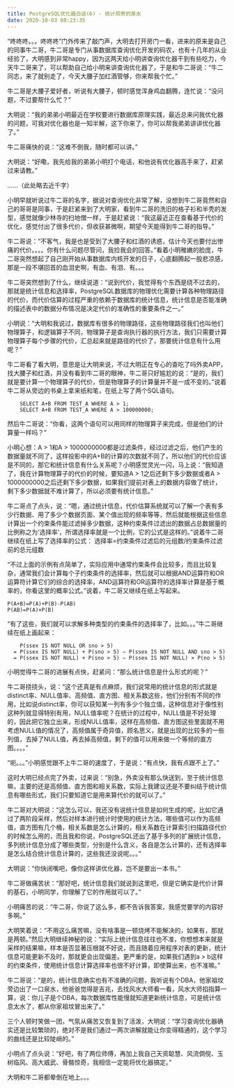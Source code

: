 ```yaml
---
title: PostgreSQL优化器白话(6) - 统计局旁的泉水
date: 2020-10-03 08:23:35
---
```



“咚咚咚。。。咚咚咚”门外传来了敲门声，大明去打开房门一看，进来的原来是自己的同事牛二哥，牛二哥是专门从事数据库查询优化开发的码农，也有十几年的从业经验了，大明感到非常happy，因为这两天给小明讲查询优化器干到有些吃力，今天牛二哥来了，可以帮助自己给小明来讲查询优化器了，于是和牛二哥说：“牛二同志，来了就别走了，今天大腰子加红酒管够，你来帮我个忙。”

牛二哥是大腰子爱好者，听说有大腰子，顿时感觉浑身鸡血翻腾，连忙说：“没问题，不过要帮什么忙？”
<!-- more -->
大明说：“我的弟弟小明最近在学校要进行数据库原理实践，最近总来问我优化器的问题，可我对优化器也是一知半解，这下你来了，你可以帮我弟弟讲讲优化器了。”

牛二哥痛快的说：“这难不倒我，随时都可以讲。”

大明说：“好嘞，我先给我的弟弟小明打个电话，和他说有优化器高手来了，赶紧过来请教。”

……（此处略去近千字）

小明早就听说过牛二哥的名字，据说对查询优化非常了解，没想到牛二哥竟然和自己的哥哥是同事，于是赶紧来到了大明家，看到牛二哥的洗旧的格子衫和半秃的发型，感觉就像少林寺的扫地僧一样，于是赶紧说：“我这最近正在查看基于代价的优化，感觉付出了很多代价，但收获甚微啊，期望今天能得到牛二哥的指导。”

牛二哥说：“不客气，我是也是受到了大腰子和红酒的诱惑，估计今天也要付出惨痛的代价。。。。你有什么问题尽管问，我捡我会的回答。”看着小明稚嫩的脸庞，牛二哥突然想起了自己刚开始从事数据库内核开发的日子，心底翻腾起一股悲凉感，那是一段不堪回首的血泪史啊，有血、有泪、有。。。

牛二哥突然想到了什么，继续说道：“说到代价，我觉得有个东西是绕不过去的，那就是统计信息和选择率，PostgreSQL数据库的物理优化需要计算各种物理路径的代价，而代价估算的过程严重的依赖于数据库的统计信息，统计信息是否能准确的描述表中的数据分布情况是决定代价的准确性的重要条件之一。”

小明说：“大明和我说过，数据库有很多的物理路径，这些物理路径我们也叫他们物理算子，和逻辑算子不同，物理算子是查询执行器的执行方法，我们只需要计算物理算子每个步骤的代价，汇总起来就是路径的代价了，那要统计信息有什么用呢？”

牛二哥看了看大明，意思是让大明来说，不过大明正在专心的查吃了吗外卖APP，找大腰子和红酒，并没有看到牛二哥的眼神，牛二哥只好尴尬的说：“是的，我们就是要计算一个物理算子的代价，但是物理算子的计算量并不是一成不变的。”说着牛二哥从旁边的书桌上拿来纸和笔，在纸上写了两个SQL语句。

```
	SELECT A+B FROM TEST_A WHERE A > 1;
	SELECT A+B FROM TEST_A WHERE A > 100000000;
```
	
然后牛二哥说：“你看，这两个语句可以用同样的物理算子来完成，但是他们的计算量一样吗？”

小明心想：A > 1和A > 1000000000都是过滤条件，经过过滤之后，他们产生的数据量就不同了，这样投影中的A+B的计算的次数就不同了，所以他们的代价应该是不同的，那它和统计信息有什么关系呢？小明感觉灵光一闪，马上说：“我知道了，我在计算物理算子的代价的时候，要知道A > 1之后还剩下多少数据或者A > 1000000000之后还剩下多少数据，如果我们提前对表上的数据内容做了统计，剩下多少数据就不难计算了，所以必须要有统计信息。”

牛二哥点了点头，说：“嗯，通过统计信息，代价估算系统就可以了解一个表有多少行数据、用了多少个数据页面、某个值出现的频率等等，然后就能根据这些信息计算出一个约束条件能过滤掉多少数据，这种约束条件过滤出的数据占总数据量的比例称之为‘选择率’，所谓选择率就是一个比例，它的公式是这样的。”说着牛二哥继续在纸上写了选择率的公式：
选择率=约束条件过滤后的元组数/约束条件过滤前的总元组数

“不过上面的示例有点简单了，实际应用中通常约束条件会比较多，而且比较复杂，通常我们会计算每个子约束条件的选择率，然后就可以根据AND运算符和OR运算符计算它们的综合的选择率，AND运算符和OR运算符的选择率计算是基于概率的，你看这里的概率公式。”说着，牛二哥又继续在纸上写起来。

```
P(A+B)=P(A)+P(B)-P(AB)
P(AB)=P(A)×P(B)
```

“有了这些，我们就可以求解多种类型的约束条件的选择率了，比如。。。”牛二哥继续在纸上画起来：

```
    P(ssex IS NOT NULL OR sno > 5) 
  = P(ssex IS NOT NULL) + P(sno > 5) – P(ssex IS NOT NULL AND sno > 5)
  = P(ssex IS NOT NULL) + P(sno > 5) – P(ssex IS NOT NULL) × P(no > 5)
```

小明觉得牛二哥的进展有点快，赶紧问：“那么统计信息是什么形式的呢？”

牛二哥挠挠头，说：“这个还真是有点麻烦，我们说常用的统计信息的形式就是distinct率、NULL值率、高频值、直方图、相关系数这些，他们分别有不同的作用，比如说distinct率，你可以获知某一列有多少个独立值，这种信息对于像性别这种列就显得特别有用，NULL值率呢？在统计的过程中，NULL值是不好处理的，因此把它独立出来，形成NULL值率，这样在高频值、直方图这些里面就不用考虑NULL值的情况了，高频值属于奇异值，顾名思义，就是出现的比较多的一些列值，去掉了NULL值，再去掉高频值，剩下的值可以用来做一个等频的直方图。。。。”
 
“呃。。。”小明感觉跟不上牛二哥的速度了，于是说：“有点快，我有点跟不上了。”
	
这时大明已经点完了外卖，过来说：“别急，外卖没有那么快送到，至于统计信息嘛，主要的还是高频值、直方图和相关系数，实际上我建议还是不要纠结于统计信息有哪些形式，我们只要知道它是用来算代价的就可以了。”

牛二哥对大明说：“这怎么可以，我还没有说统计信息是如何生成的呢，比如它通过了两阶段采样，然后对样本进行统计时使用的统计方法，哪些值可以作为高频值，直方图有几个桶，相关系数是怎么计算的，相关系数在计算索引扫描路径代价的时候怎么用的，而且我和你说，PostgreSQL还出了基于多列的扩展统计信息，多列统计信息分成了哪些类型，分别是什么含义，各自是怎么计算的，还有选择率是怎么结合统计信息计算的，这些我还没说呢。。。”

大明说：“你快闭嘴吧，像你这样讲优化器，岂不是要出一本书。”

牛二哥做痛苦状：“那好吧，统计信息我们就说到这里吧，但是它确实是代价计算的基石，小明同学，你理解了它的作用就可以了。”

小明痛苦的说：“牛二哥，你说了这么多，都不告诉我答案，我感觉要学的内容好多啊。”

大明笑着说：“不用这么痛苦嘛，没有啥事是一顿烧烤不能解决的，如果有，那就是两顿。”然后大明继续神秘的说：“实际上统计信息往往也不准，你想想本来就是采样的结果嘛，样本是否显著压根就不好说，而且随着应用程序对表的更新，统计信息可能更新不及时，那就更会出现偏差。更严重的是，如果我们遇到a > b这样的约束条件，使用统计信息计算选择率也很不好计算，即使算出来，也不准嘛。”

牛二哥说：“是的，统计信息确实也有不准确的问题，我听说有个DBA，他家祖坟旁边出了一口泉水，他爸爸觉得是吉兆，去找风水大师看一看，风水大师掐指算一算，说：你儿子是个DBA，每次数据库性能慢就知道更新统计信息，可是统计信息太水了，都从你家祖坟冒出来了。”

三个人顿时笑做一团，气氛从痛苦又恢复到了活泼，大明说：“学习查询优化器确实还是比较繁琐的，绝对不是我们通过一两次讲解就能让你变得精通的，这个学习的曲线还是比较陡峭的。”

小明点了点头说：“好吧，有了两位师傅，再加上我自己天资聪慧、风流倜傥、玉树临风、高大威武、骨骼惊奇，我相信一定能将优化器搞定。”

大明和牛二哥都晕倒在地上。。。
